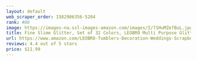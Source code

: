 ```yaml
---
layout: default 
﻿web_scraper_order: 1582906356-5204
rank: #86
image: https://images-na.ssl-images-amazon.com/images/I/71HuMZefBuL.jpg
title: Fine Slime Glitter, Set of 32 Colors, LEOBRO Multi Purpose Glitter Powder for Arts, Crafts, Epoxy…
url: https://www.amazon.com/LEOBRO-Tumblers-Decoration-Weddings-Scrapbooking/dp/B07T64ZSD1/ref=zg_mw_arts-crafts_86?_encoding=UTF8&psc=1&refRID=W0PCYHV7KBFJZ6H1XXBD
reviews: 4.4 out of 5 stars
price: $11.99 
---
```

